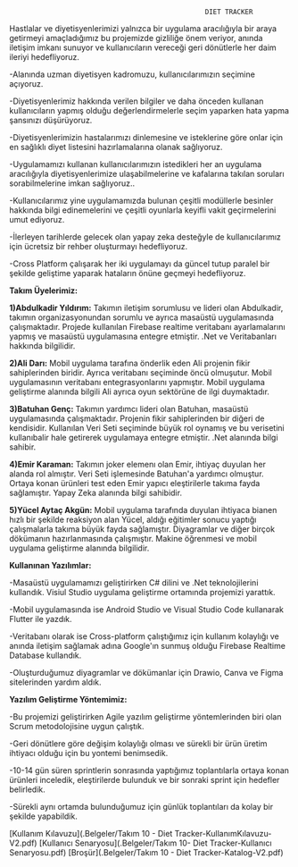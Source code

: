                                                      DIET TRACKER

  Hastlalar ve diyetisyenlerimizi yalnızca bir uygulama aracılığıyla bir araya getirmeyi amaçladığımız bu projemizde gizliliğe önem veriyor,
anında iletişim imkanı sunuyor ve kullanıcıların vereceği geri dönütlerle her daim ileriyi hedefliyoruz.

  -Alanında uzman diyetisyen kadromuzu, kullanıcılarımızın seçimine açıyoruz.

  -Diyetisyenlerimiz hakkında verilen bilgiler ve daha önceden kullanan kullanıcıların yapmış olduğu değerlendirmelerle seçim yaparken hata yapma şansınızı düşürüyoruz.
  
  -Diyetisyenlerimizin hastalarımızı dinlemesine ve isteklerine göre onlar için en sağlıklı diyet listesini hazırlamalarına olanak sağlıyoruz.

  -Uygulamamızı kullanan kullanıcılarımızın istedikleri her an uygulama aracılığıyla diyetisyenlerimize ulaşabilmelerine ve
kafalarına takılan soruları sorabilmelerine imkan sağlıyoruz..

  -Kullanıcılarımız yine uygulamamızda bulunan çeşitli modüllerle besinler hakkında bilgi edinemelerini ve çeşitli oyunlarla keyifli vakit geçirmelerini umut ediyoruz.

  -İlerleyen tarihlerde gelecek olan yapay zeka desteğyle de kullanıcılarımız için ücretsiz bir rehber oluşturmayı hedefliyoruz.

  -Cross Platform çalışarak her iki uygulamayı da güncel tutup paralel bir şekilde geliştime yaparak hataların önüne geçmeyi hedefliyoruz.

**Takım Üyelerimiz:**

**1)Abdulkadir Yıldırım:** Takımın iletişim sorumlusu ve lideri olan Abdulkadir, takımın organizasyonundan sorumlu ve ayrıca masaüstü uygulamasında çalışmaktadır.
Projede kullanılan Firebase realtime veritabanı ayarlamalarını yapmış ve masaüstü uygulamasına entegre etmiştir. .Net ve Veritabanları hakkında bilgilidir.
   
**2)Ali Darı:** Mobil uygulama tarafına önderlik eden Ali projenin fikir sahiplerinden biridir. Ayrıca veritabanı seçiminde öncü olmuşutur. Mobil uygulamasının
veritabanı entegrasyonlarını yapmıştır. Mobil uygulama geliştirme alanında bilgili Ali ayrıca oyun sektörüne de ilgi duymaktadır.
    
**3)Batuhan Genç:** Takımın yardımcı lideri olan Batuhan, masaüstü uygulamasında çalışmaktadır. Projenin fikir sahiplerinden bir diğeri de kendisidir.
Kullanılan Veri Seti seçiminde büyük rol oynamış ve bu verisetini kullanıbalir hale getirerek uygulamaya entegre etmiştir. .Net alanında bilgi sahibir.
    
**4)Emir Karaman:** Takımın joker elemenı olan Emir, ihtiyaç duyulan her alanda rol almıştır. Veri Seti işlemesinde Batuhan'a yardımcı olmuştur.
Ortaya konan ürünleri test eden Emir yapıcı eleştirilerle takıma fayda sağlamıştır. Yapay Zeka alanında bilgi sahibidir. 
    
**5)Yücel Aytaç Akgün:** Mobil uygulama tarafında duyulan ihtiyaca bianen hızlı bir şekilde reaksiyon alan Yücel, aldığı eğitimler sonucu yaptığı çalışmalarla takıma
büyük fayda sağlamıştır.  Diyagramlar ve diğer birçok dökümanın hazırlanmasında çalışmıştır. Makine öğrenmesi ve mobil uygulama geliştirme alanında bilgilidir.


**Kullanınan Yazılımlar:**

-Masaüstü uygulamamızı geliştirirken C# dilini ve .Net teknolojilerini kullandık. Visiul Studio uygulama geliştirme ortamında projemizi yarattık.

-Mobil uygulamasında ise Android Studio ve Visual Studio Code kullanarak Flutter ile yazdık. 

-Veritabanı olarak ise Cross-platform çalıştığımız için kullanım kolaylığı ve anında iletişim sağlamak adına Google'ın sunmuş olduğu Firebase Realtime Database kullandık.

-Oluşturduğumuz diyagramlar ve dökümanlar için Drawio, Canva ve Figma sitelerinden yardım aldık.  

**Yazılım Geliştirme Yöntemimiz:**

-Bu projemizi geliştirirken Agile yazılım geliştirme yöntemlerinden biri olan Scrum metodolojisine uygun çalıştık. 

-Geri dönütlere göre değişim kolaylığı olması ve sürekli bir ürün üretim ihtiyacı olduğu için bu yontemi benimsedik. 

-10-14 gün süren sprintlerin sonrasında yaptığımız toplantılarla ortaya konan ürünleri inceledik, eleştirilerde bulunduk ve bir sonraki sprint için hedefler belirledik.

-Sürekli aynı ortamda bulunduğumuz için günlük toplantıları da kolay bir şekilde yapabildik.


[Kullanım Kılavuzu](.Belgeler/Takım 10 - Diet Tracker-KullanımKılavuzu-V2.pdf)
[Kullanıcı Senaryosu](.Belgeler/Takım 10- Diet Tracker-Kullanıcı Senaryosu.pdf)
[Broşür](.Belgeler/Takım 10 - Diet Tracker-Katalog-V2.pdf)





